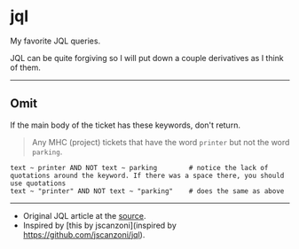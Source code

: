 # jql

My favorite JQL queries. 

JQL can be quite forgiving so I will put down a couple derivatives as I think of them.

---

## Omit 

If the main body of the ticket has these keywords, don't return.

> Any MHC (project) tickets that have the word `printer` but not the word `parking`.

```
text ~ printer AND NOT text ~ parking        # notice the lack of quotations around the keyword. If there was a space there, you should use quotations
text ~ "printer" AND NOT text ~ "parking"    # does the same as above
```

---

- Original JQL article at the [source](https://support.atlassian.com/jira-service-management-cloud/docs/use-advanced-search-with-jira-query-language-jql/).
- Inspired by [this by jscanzoni](inspired by https://github.com/jscanzoni/jql).
